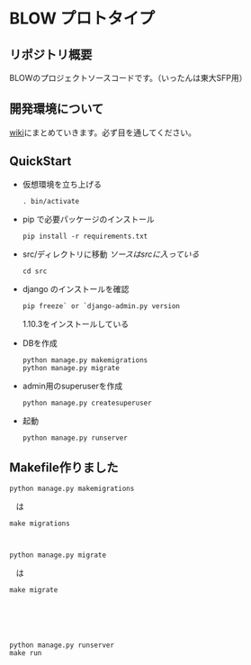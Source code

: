 # BLOW プロトタイプ
## リポジトリ概要
BLOWのプロジェクトソースコードです。（いったんは東大SFP用）

## 開発環境について
[wiki](https://github.com/ventus-inc/proto_blow/wiki "wiki")にまとめていきます。必ず目を通してください。

## QuickStart
* 仮想環境を立ち上げる

    ```. bin/activate```
    
* pip で必要パッケージのインストール

    ```
    pip install -r requirements.txt
    ```
* src/ディレクトリに移動 _ソースはsrcに入っている_

    ```
    cd src
    ```
* django のインストールを確認

    ```
    pip freeze` or `django-admin.py version
    ```
    1.10.3をインストールしている
* DBを作成

    ```
    python manage.py makemigrations
    python manage.py migrate
    ```
    
* admin用のsuperuserを作成

    ```
    python manage.py createsuperuser
    ```
* 起動

    ```
    python manage.py runserver
    ```

## Makefile作りました
    python manage.py makemigrations
    
    は
    
    make migrations


    
    python manage.py migrate
    
    は
    
    make migrate
    





    python manage.py runserver
    make run
